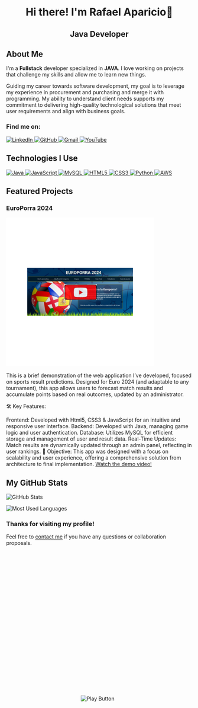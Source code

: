<h1 align="center">Hi there! I'm Rafael Aparicio👋 </h1>
<h2 align="center">Java Developer </h2>

<!-- About me section -->
<h2>About Me</h2>
<p>I'm a <strong>Fullstack</strong> developer specialized in <strong>JAVA</strong>. I love working on projects that challenge my skills and allow me to learn new things.</p>
<p>Guiding my career towards software development, my goal is to leverage my experience in
procurement and purchasing and merge it with programming. My ability to understand client needs
supports my commitment to delivering high-quality technological solutions that meet user
requirements and align with business goals.</p>

<!-- Social media links -->
<h3>Find me on:</h3>
<p>
  <a href="https://www.linkedin.com/in/rafael-aparicio8/">
    <img src="https://img.shields.io/badge/LinkedIn-blue?style=flat&logo=linkedin" alt="LinkedIn">
  </a>
  <a href="https://github.com/RafaelAparicio8">
    <img src="https://img.shields.io/badge/GitHub-000?style=flat&logo=github" alt="GitHub">
  </a>
  <a href="mailto:rafael.aparicio8@example.com">
    <img src="https://img.shields.io/badge/Gmail-white?style=flat&logo=gmail" alt="Gmail">
  </a>
  <a href="https://www.youtube.com/@rafaelaparicio7936">
    <img src="https://img.shields.io/badge/YouTube-red?style=flat&logo=youtube" alt="YouTube">
  </a>
</p>

<h2>Technologies I Use</h2>
<p>
  <a href="https://www.oracle.com/java/">
    <img src="https://img.shields.io/badge/Java-007396?style=flat&logo=java&logoColor=white" alt="Java">
  </a>
  <a href="https://developer.mozilla.org/en-US/docs/Web/JavaScript">
    <img src="https://img.shields.io/badge/JavaScript-F7DF1C?style=flat&logo=javascript&logoColor=black" alt="JavaScript">
  </a>
  <a href="https://www.mysql.com/">
    <img src="https://img.shields.io/badge/MySQL-00758F?style=flat&logo=mysql&logoColor=white" alt="MySQL">
  </a>
  <a href="https://developer.mozilla.org/en-US/docs/Web/HTML">
    <img src="https://img.shields.io/badge/HTML5-E34F26?style=flat&logo=html5&logoColor=white" alt="HTML5">
  </a>
  <a href="https://developer.mozilla.org/en-US/docs/Web/CSS">
    <img src="https://img.shields.io/badge/CSS3-1572B6?style=flat&logo=css3&logoColor=white" alt="CSS3">
  </a>
  <a href="https://www.python.org/">
    <img src="https://img.shields.io/badge/Python-3776AB?style=flat&logo=python&logoColor=white" alt="Python">
  </a>
  <a href="https://aws.amazon.com/">
    <img src="https://img.shields.io/badge/AWS-232F3E?style=flat&logo=amazonaws&logoColor=white" alt="AWS">
  </a>
</p>

<!-- Featured projects section -->
<h2>Featured Projects</h2>

<!-- EuroPorra Project -->
<h3>EuroPorra 2024</h3>
<p>
  <a href="https://youtu.be/Wm0rx-MBwZM">
    <img src="https://github.com/RafaelAparicio8/EuroPorra/blob/main/youtu.png" alt="EuroPorra" style="width:400px; position:relative;" />
    <img src="https://upload.wikimedia.org/wikipedia/commons/thumb/9/9b/YouTube_play_button_%282013%29.svg/1280px-YouTube_play_button_%282013%29.svg.png" alt="Play Button" style="position:absolute; top:50%; left:50%; transform:translate(-50%, -50%); width:100px; height:100px;" />
  </a>
</p>
<p>This is a brief demonstration of the web application I’ve developed, focused on sports result predictions. Designed for Euro 2024 (and adaptable to any tournament), this app allows users to forecast match results and accumulate points based on real outcomes, updated by an administrator.

🛠️ Key Features:

Frontend: Developed with Html5, CSS3 & JavaScript for an intuitive and responsive user interface.
Backend: Developed with Java, managing game logic and user authentication.
Database: Utilizes MySQL for efficient storage and management of user and result data.
Real-Time Updates: Match results are dynamically updated through an admin panel, reflecting in user rankings.
🎯 Objective: This app was designed with a focus on scalability and user experience, offering a comprehensive solution from architecture to final implementation. <a href="https://youtu.be/Wm0rx-MBwZM">Watch the demo video!</a></p>

<!-- GitHub stats section -->
<h2>My GitHub Stats</h2>
<p>
  <img src="https://github-readme-stats.vercel.app/api?username=RafaelAparicio8&show_icons=true&theme=radical" alt="GitHub Stats">
</p>
<p>
  <img src="https://github-readme-stats.vercel.app/api/top-langs/?username=RafaelAparicio8&layout=compact&theme=radical" alt="Most Used Languages">
</p>

<!-- Footer with a contact message -->
<h3>Thanks for visiting my profile!</h3>
<p>Feel free to <a href="mailto:rafael.aparicio8@example.com">contact me</a> if you have any questions or collaboration proposals.</p>
